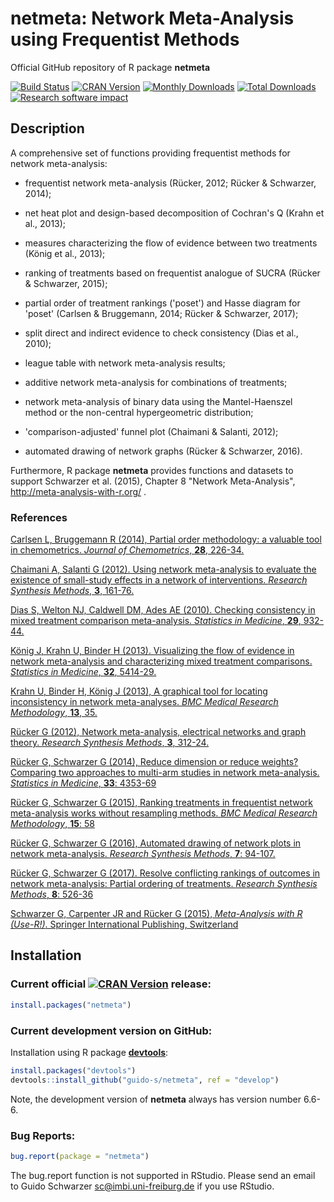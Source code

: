 # netmeta: Network Meta-Analysis using Frequentist Methods
Official GitHub repository of R package **netmeta**

[![Build Status](https://travis-ci.org/guido-s/netmeta.svg?branch=master)](https://travis-ci.org/guido-s/netmeta)
[![CRAN Version](http://www.r-pkg.org/badges/version/netmeta)](https://cran.r-project.org/package=netmeta)
[![Monthly Downloads](http://cranlogs.r-pkg.org/badges/netmeta)](http://cranlogs.r-pkg.org/badges/netmeta)
[![Total Downloads](http://cranlogs.r-pkg.org/badges/grand-total/netmeta)](http://cranlogs.r-pkg.org/badges/grand-total/netmeta)
[![Research software impact](http://depsy.org/api/package/cran/netmeta/badge.svg)](http://depsy.org/package/r/netmeta)


## Description

A comprehensive set of functions providing frequentist methods for
network meta-analysis:

  - frequentist network meta-analysis (Rücker, 2012; Rücker &
    Schwarzer, 2014);

  - net heat plot and design-based decomposition of Cochran's Q (Krahn
    et al., 2013);

  - measures characterizing the flow of evidence between two
    treatments (König et al., 2013);

  - ranking of treatments based on frequentist analogue of SUCRA
    (Rücker & Schwarzer, 2015);

  - partial order of treatment rankings ('poset') and Hasse diagram
    for 'poset' (Carlsen & Bruggemann, 2014; Rücker & Schwarzer,
    2017);

  - split direct and indirect evidence to check consistency (Dias et
    al., 2010);

  - league table with network meta-analysis results;

  - additive network meta-analysis for combinations of treatments;

  - network meta-analysis of binary data using the Mantel-Haenszel
    method or the non-central hypergeometric distribution;

  - 'comparison-adjusted' funnel plot (Chaimani & Salanti, 2012);

  - automated drawing of network graphs (Rücker & Schwarzer, 2016).

Furthermore, R package **netmeta** provides functions and datasets to
support Schwarzer et al. (2015), Chapter 8 "Network Meta-Analysis",
http://meta-analysis-with-r.org/ .

### References

[Carlsen L, Bruggemann R (2014), Partial order methodology: a valuable tool in chemometrics. *Journal of Chemometrics*, **28**, 226-34.](https://scholar.google.com/scholar?q=Partial+order+methodology%3A+a+valuable+tool+in+chemometrics)

[Chaimani A, Salanti G (2012). Using network meta-analysis to evaluate the existence of small-study effects in a network of interventions. *Research Synthesis Methods*, **3**, 161-76.](https://scholar.google.com/scholar?q=Chaimani+Salanti+Using+network+meta-analysis+to+evaluate+the+existence+of+small-study+effects+in+a+network+of+interventions)

[Dias S, Welton NJ, Caldwell DM, Ades AE (2010). Checking consistency in mixed treatment comparison meta-analysis. *Statistics in Medicine*, **29**, 932-44.](https://scholar.google.com/scholar?q=Checking+consistency+in+mixed+treatment+comparison+meta-analysis)

[König J, Krahn U, Binder H (2013). Visualizing the flow of evidence in network meta-analysis and characterizing mixed treatment comparisons. *Statistics in Medicine*, **32**, 5414-29.](https://scholar.google.com/scholar?q=König+Krahn+Binder+2013+Visualizing+the+flow+of+evidence+in+network+meta-analysis+and+characterizing+mixed+treatment+comparisons)

[Krahn U, Binder H, König J (2013), A graphical tool for locating inconsistency in network meta-analyses. *BMC Medical Research Methodology*, **13**, 35.](https://scholar.google.com/scholar?q=Krahn+Binder+König+2013+A+graphical+tool+for+locating+inconsistency+in+network+meta-analyses)

[Rücker G (2012), Network meta-analysis, electrical networks and graph theory. *Research Synthesis Methods*, **3**, 312-24.](https://scholar.google.com/scholar?q=Rücker+2012+Network+meta-analysis+electrical+networks+and+graph+theory)

[Rücker G, Schwarzer G (2014), Reduce dimension or reduce weights? Comparing two approaches to multi-arm studies in network meta-analysis. *Statistics in Medicine*, **33**: 4353-69](https://scholar.google.com/scholar?q=Rücker+Schwarzer+2014+Reduce+dimension+or+reduce+weights)

[Rücker G, Schwarzer G (2015), Ranking treatments in frequentist network meta-analysis works without resampling methods. *BMC Medical Research Methodology*, **15**: 58](https://scholar.google.com/scholar?q=Rücker+Schwarzer+2015+Ranking+treatments+in+frequentist+network+meta-analysis+works+without+resampling+methods)

[Rücker G, Schwarzer G (2016), Automated drawing of network plots in network meta-analysis. *Research Synthesis Methods*, **7**: 94-107.](https://scholar.google.com/scholar?q=Rücker+Schwarzer+2016+Automated+drawing+of+network+plots+in+network+meta-analysis)

[Rücker G, Schwarzer G (2017). Resolve conflicting rankings of outcomes in network meta-analysis: Partial ordering of treatments. *Research Synthesis Methods*, **8**: 526-36](https://scholar.google.com/scholar?q=Rücker+Schwarzer+2017+resolve+conflicting+rankings+of+outcomes+in+network+meta-analysis)

[Schwarzer G, Carpenter JR and Rücker G (2015), *Meta-Analysis with R (Use-R!)*. Springer International Publishing, Switzerland](http://www.springer.com/gp/book/9783319214153)



## Installation

### Current official [![CRAN Version](http://www.r-pkg.org/badges/version/netmeta)](https://cran.r-project.org/package=netmeta) release:
```r
install.packages("netmeta")
```

### Current development version on GitHub:

Installation using R package
[**devtools**](https://cran.r-project.org/package=devtools):
```r
install.packages("devtools")
devtools::install_github("guido-s/netmeta", ref = "develop")
```

Note, the development version of **netmeta** always has version number
6.6-6.


### Bug Reports:

```r
bug.report(package = "netmeta")
```

The bug.report function is not supported in RStudio. Please send an
email to Guido Schwarzer <sc@imbi.uni-freiburg.de> if you use RStudio.
